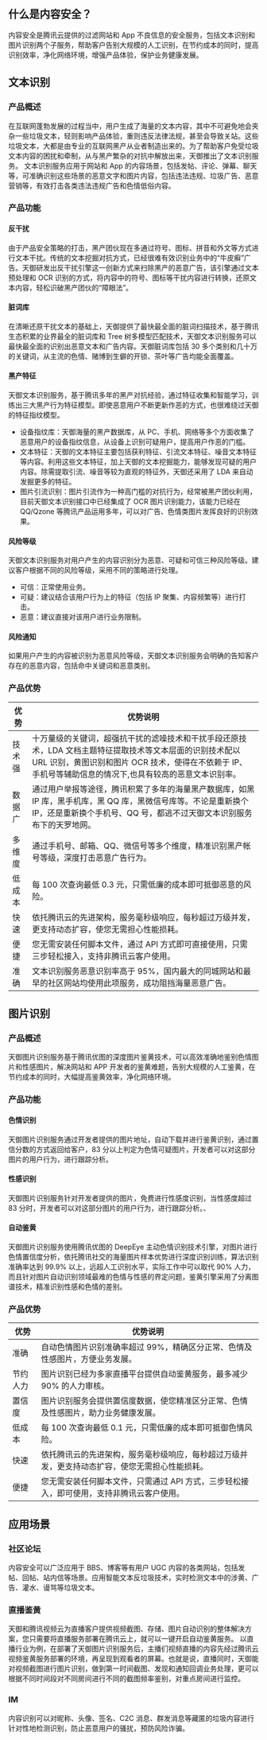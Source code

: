 ## 什么是内容安全？
内容安全是腾讯云提供的过滤网站和 App 不良信息的安全服务，包括文本识别和图片识别两个子服务，帮助客户告别大规模的人工识别，在节约成本的同时，提高识别效率，净化网络环境，增强产品体验，保护业务健康发展。

## 文本识别
### 产品概述
在互联网蓬勃发展的过程当中，用户生成了海量的文本内容，其中不可避免地会夹杂一些垃圾文本，轻则影响产品体验，重则违反法律法规，甚至会导致关站。这些垃圾文本，大都是由专业的互联网黑产从业者制造出来的。为了帮助客户免受垃圾文本内容的困扰和牵制，从与黑产繁杂的对抗中解放出来，天御推出了文本识别服务。
文本识别服务应用于网站和 App 的内容场景，包括发帖、评论、弹幕、聊天等，可准确识别这些场景的恶意文字和图片内容，包括违法违规、垃圾广告、恶意营销等，有效打击各类违法违规广告和色情低俗内容。

### 产品功能
#### 反干扰
由于产品安全策略的打击，黑产团伙现在多通过符号、图标、拼音和外文等方式进行文本干扰。传统的文本挖掘对抗方式，已经很难有效识别业务中的“牛皮癣”广告。天御研发出反干扰引擎这一创新方式来扫除黑产的恶意广告，该引擎通过文本预处理和 OCR 识别的方式，将内容中的符号、图标等干扰内容进行转换，还原文本内容，轻松识破黑产团伙的“障眼法”。
#### 脏词库
在清晰还原干扰文本的基础上，天御提供了最快最全面的脏词扫描技术，基于腾讯生态积累的业界最全的脏词库和 Tree 树多模型匹配技术，天御文本识别服务可以最快最全面的识别出恶意文本和广告内容。天御脏词库包括 30 多个类别和几十万的关键词，从主流的色情、赌博到生僻的开锁、茶叶等广告均能全面覆盖。
#### 黑产特征
天御文本识别服务，基于腾讯多年的黑产对抗经验，通过特征收集和智能学习，训练出三大黑产行为特征模型。即使恶意用户不断更新作恶的方式，也很难绕过天御的特征指纹模型。
- 设备指纹库：天御海量的黑产数据库，从 PC、手机、网络等多个方面收集了恶意用户的设备指纹信息，从设备上识别可疑用户，提高用户作恶的门槛。
- 文本特征：天御的文本特征主要包括获利特征、引流文本特征、噪音文本特征等内容。利用这些文本特征，加上天御的文本挖掘能力，能够发现可疑的用户内容。除需提取引流、噪音等较为直观的特征外，天御还采用了 LDA 来自动发掘更多的特征。
- 图片引流识别：图片引流作为一种高门槛的对抗行为，经常被黑产团伙利用，目前天御文本识别接口中已经集成了 OCR 图片识别能力，该能力已经在 QQ/Qzone 等腾讯产品运用多年，可以对广告、色情类图片发挥良好的识别效果。
#### 风险等级
天御文本识别服务对用户产生的内容识别分为恶意、可疑和可信三种风险等级。建议客户根据不同的风险等级，采用不同的策略进行处理。
- 可信：正常使用业务。
- 可疑：建议结合该用户行为上的特征（包括 IP 聚集、内容频繁等）进行打击。
- 恶意：建议直接对该用户进行业务限制。
#### 风险通知
如果用户产生的内容被识别为恶意风险等级，天御文本识别服务会明确的告知客户存在的恶意内容，包括命中关键词和恶意类别。

### 产品优势

| 优势 | 优势说明 |
|---------|---------|
| 技术强 | 十万量级的关键词，超强抗干扰的滤噪技术和干扰手段还原技术，LDA 文档主题特征提取技术等文本层面的识别技术配以 URL 识别，黄图识别和图片 OCR 技术，使得在不依赖于 IP、手机号等辅助信息的情况下,也具有较高的恶意文本识别率。 |
| 数据广 | 通过用户举报等途径，腾讯积累了多年的海量黑产数据库，如黑 IP 库，黑手机库，黑 QQ 库，黑微信号库等。不论是重新换个 IP，还是重新换个手机号、QQ 号，都逃不过天御文本识别服务布下的天罗地网。 |
| 多维度 | 通过手机号、邮箱、QQ、微信号等多个维度，精准识别黑产帐号等级，深度打击恶意广告行为。 |
| 低成本 | 每 100 次查询最低 0.3 元，只需低廉的成本即可抵御恶意的风险。 |
| 快速 | 依托腾讯云的先进架构，服务毫秒级响应，每秒超过万级并发，更支持动态扩容，使您无需担心性能损耗。 |
| 便捷 | 您无需安装任何脚本文件，通过 API 方式即可直接使用，只需三步轻松接入，支持非腾讯云客户使用。 |
| 准确 | 文本识别服务恶意识别率高于 95%，国内最大的同城网站和最早的社区网站均使用此项服务，成功阻挡海量恶意广告。 |


## 图片识别
### 产品概述
天御图片识别服务基于腾讯优图的深度图片鉴黄技术，可以高效准确地鉴别色情图片和性感图片，解决网站和 APP 开发者的鉴黄难题，告别大规模的人工鉴黄，在节约成本的同时，大幅提高鉴黄效率，净化网络环境。

### 产品功能
#### 色情识别
天御图片识别服务通过开发者提供的图片地址，自动下载并进行鉴黄识别，通过置信分数的方式返回给客户，83 分以上判定为色情可疑图片，开发者可以对这部分图片的用户行为，进行跟踪分析。

#### 性感识别
天御图片识别服务针对开发者提供的图片，免费进行性感度识别，当性感度超过 83 分时，开发者可以对这部分图片的用户行为，进行跟踪分析。、

#### 自动鉴黄
天御图片识别服务使用腾讯优图的 DeepEye 主动色情识别技术引擎，对图片进行色情置信度分析，依托腾讯社交的海量图片样本优势进行深度识别训练，算法识别准确率达到 99.9% 以上，远超人工识别水平，实际工作中可以取代 90% 人力，而且针对图片自动识别领域最难的色情与性感的界定问题，鉴黄引擎采用了分离图谱技术，精准识别性感和色情的差别。

### 产品优势

| 优势 | 优势说明 |
|---------|---------|
| 准确 | 自动色情图片识别准确率超过 99%，精确区分正常、色情及性感图片，方便业务发展。| 
| 节约人力 | 图片识别已经为多家直播平台提供自动鉴黄服务，最多减少 90% 的人力审核。| 
| 置信度 | 图片识别服务会提供置信度数据，使您精准区分正常、色情及性感图片，助力业务健康发展。| 
| 低成本 | 每 100 次查询最低 0.1 元，只需低廉的成本即可抵御色情风险。| 
| 快速 | 依托腾讯云的先进架构，服务毫秒级响应，每秒超过万级并发，更支持动态扩容，使您无需担心性能损耗。| 
| 便捷 | 您无需安装任何脚本文件，只需通过 API 方式，三步轻松接入，即可使用，支持非腾讯云客户使用。| 

## 应用场景
### 社区论坛
内容安全可以广泛应用于 BBS、博客等有用户 UGC 内容的各类网站，包括发帖、回帖、站内信等场景。应用智能文本反垃圾技术，实时检测文本中的涉黄、广告、灌水、谩骂等垃圾文本。

### 直播鉴黄
天御和腾讯视频云为直播客户提供视频截图、存储、图片自动识别的整体解决方案，您只需要将直播服务部署在腾讯云上，就可以一键开启自动鉴黄服务。
以直播行业为例，在部署了天御图片识别服务后，主播们视频直播的内容先经过腾讯云视频鉴黄服务部署的环境，再呈现到观看者的屏幕。也就是说，直播同时，天御能对视频截图进行图片识别，做到第一时间截图、发现和通知回调业务处理，更可以根据不同时间段对不同房间进行不同的截图频率鉴别，对重点房间进行监控。

### IM
内容识别可以对昵称、头像、签名、C2C 消息、群发消息等藏匿的垃圾内容进行针对性地检测识别，防止恶意用户的骚扰，预防风险诈骗。
